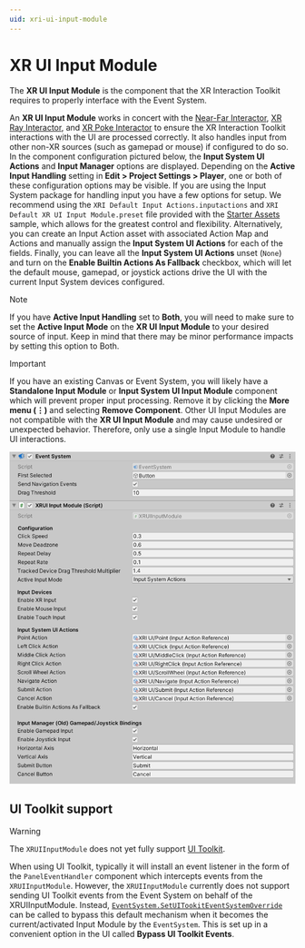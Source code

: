 ```yaml
---
uid: xri-ui-input-module
---
```


# XR UI Input Module

The **XR UI Input Module** is the component that the XR Interaction Toolkit requires to properly interface with the Event System.

An **XR UI Input Module** works in concert with the [Near-Far Interactor](near-far-interactor.md), [XR Ray Interactor](xr-ray-interactor.md), and [XR Poke Interactor](xr-poke-interactor.md) to ensure the XR Interaction Toolkit interactions with the UI are processed correctly. It also handles input from other non-XR sources (such as gamepad or mouse) if configured to do so. In the component configuration pictured below, the **Input System UI Actions** and **Input Manager** options are displayed. Depending on the **Active Input Handling** setting in **Edit &gt; Project Settings &gt; Player**, one or both of these configuration options may be visible. If you are using the Input System package for handling input you have a few options for setup. We recommend using the `XRI Default Input Actions.inputactions` and `XRI Default XR UI Input Module.preset` file provided with the [Starter Assets](samples-starter-assets.md) sample, which allows for the greatest control and flexibility. Alternatively, you can create an Input Action asset with associated Action Map and Actions and manually assign the **Input System UI Actions** for each of the fields. Finally, you can leave all the **Input System UI Actions** unset (`None`) and turn on the **Enable Builtin Actions As Fallback** checkbox, which will let the default mouse, gamepad, or joystick actions drive the UI with the current Input System devices configured.

> [!NOTE]
> If you have **Active Input Handling** set to **Both**, you will need to make sure to set the **Active Input Mode** on the **XR UI Input Module** to your desired source of input. Keep in mind that there may be minor performance impacts by setting this option to Both.

> [!IMPORTANT]
> If you have an existing Canvas or Event System, you will likely have a **Standalone Input Module** or **Input System UI Input Module** component which will prevent proper input processing. Remove it by clicking the **More menu (&#8942;)** and selecting **Remove Component**. Other UI Input Modules are not compatible with the **XR UI Input Module** and may cause undesired or unexpected behavior. Therefore, only use a single Input Module to handle UI interactions.

![ui-event-system-setup](images/ui-event-system-setup.png)

## UI Toolkit support

> [!WARNING]
> The `XRUIInputModule` does not yet fully support [UI Toolkit](https://docs.unity3d.com/Manual/UIElements.html).

When using UI Toolkit, typically it will install an event listener in the form of the `PanelEventHandler` component which intercepts events from the `XRUIInputModule`. However, the `XRUIInputModule` currently does not support sending UI Toolkit events from the Event System on behalf of the XRUIInputModule. Instead, [`EventSystem.SetUITookitEventSystemOverride`](https://docs.unity3d.com/Packages/com.unity.ugui@1.0/api/UnityEngine.EventSystems.EventSystem.html#UnityEngine_EventSystems_EventSystem_SetUITookitEventSystemOverride_UnityEngine_EventSystems_EventSystem_System_Boolean_System_Boolean_) can be called to bypass this default mechanism when it becomes the current/activated Input Module by the `EventSystem`. This is set up in a convenient option in the UI called **Bypass UI Toolkit Events**.
